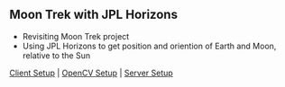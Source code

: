 ## Moon Trek with JPL Horizons
- Revisiting Moon Trek project
- Using JPL Horizons to get position and oriention of Earth and Moon, relative to the Sun

[Client Setup](client/README.md) |
[OpenCV Setup](registration/README.md) |
[Server Setup](server/README.md)